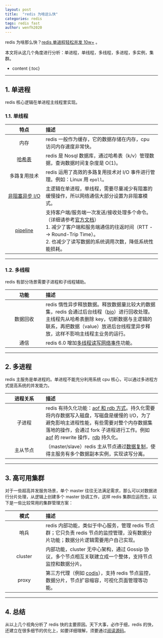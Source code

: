 ```yaml
---
layout: post
title:  "redis 为啥这么快"
categories: redis
tags: redis fast
author: wenfh2020
---
```


redis 为啥那么快？[redis 单进程轻松并发 10w+](https://wenfh2020.com/2018/06/17/redis-hiredis-libev/) 。

本文将从这几个角度进行分析：单进程，单线程，多线程，多进程，多实例，集群。



* content
{:toc}

---

## 1. 单进程

redis 核心逻辑在单进程主线程里实现。

### 1.1. 单线程

<style> table th:first-of-type { width: 110px; } </style>

|                                     特点                                      | 描述                                                                                                                                                                                                                                       |
| :---------------------------------------------------------------------------: | :----------------------------------------------------------------------------------------------------------------------------------------------------------------------------------------------------------------------------------------- |
|                                     内存                                      | redis 一般作为缓存，它的数据存储在内存，cpu 访问内存速度非常快。                                                                                                                                                                           |
|            [哈希表](https://wenfh2020.com/2020/01/12/redis-dict/)             | redis 是 Nosql 数据库，通过哈希表（k/v）管理数据，查询数据时间复杂度是 O(1)。                                                                                                                                                              |
|                                 多路复用技术                                  | redis 运用了高效的多路复用技术对 I/O 事件进行管理。例如：Linux 用 `epoll`。                                                                                                                                                                |
| [非阻塞异步 I/O](https://wenfh2020.com/2020/04/30/redis-async-communication/) | 主逻辑在单进程，单线程，需要尽量减少有阻塞的缓慢操作，所以网络通信大部分设置为非阻塞模式。                                                                                                                                                 |
|         [pipeline](https://wenfh2020.com/2021/03/14/redis-pipeline/)          | 支持客户端/服务端一次发送/接收处理多个命令。（详细请参考[官方文档](https://redis.io/topics/pipelining)）<br/> 1. 减少了客户端和服务端通信的往返时间（RTT --> Round-Trip Time）。<br/>2. 也减少了读写数据的系统调用次数，降低系统性能损耗。 |

---

### 1.2. 多线程

redis 有部分场景需要子进程和子线程辅助。

|   功能   | 描述                                                                                                                                                                                                                                                                             |
| :------: | :------------------------------------------------------------------------------------------------------------------------------------------------------------------------------------------------------------------------------------------------------------------------------- |
| 数据回收 | redis 惰性异步释放数据。释放数据量比较大的数据集，redis 会通过后台线程（[bio](https://github.com/antirez/redis/blob/unstable/src/bio.c)）进行回收处理。主线程先从哈希表删除 key，切断数据与主逻辑的联系，再把数据（value）放进后台线程里异步释放，这样不影响主线程主业务的运行。 |
|   通信   | redis 6.0 增加[多线程读写网络事件](https://wenfh2020.com/2020/04/13/redis-multithreading-mode/)功能。                                                                                                                                                                            |

---

## 2. 多进程

redis 主服务是单进程的。单进程不能充分利用系统 cpu 核心，可以通过多进程方式提高系统的并发能力。

| 进程关系 | 描述                                                                                                                                                                                                                                                                                                                                                                                             |
| :------: | :----------------------------------------------------------------------------------------------------------------------------------------------------------------------------------------------------------------------------------------------------------------------------------------------------------------------------------------------------------------------------------------------- |
|  子进程  | redis 有持久化功能：[aof 和 rdb 方式](https://wenfh2020.com/2020/04/01/redis-persistence-diff/)。持久化需要将内存数据写入磁盘，写磁盘是缓慢的 I/O，为了避免影响主进程性能，有些需要对整个内存数据集落地的操作，会通过 fork 子进程进行工作。例如 [aof](https://wenfh2020.com/2020/03/29/redis-aof-prev/) 的 rewrite 操作，[rdb](https://wenfh2020.com/2020/03/19/redis-rdb-application/) 持久化。 |
| 主从节点 | （master/slave）redis 主从节点通过[数据复制](https://wenfh2020.com/2020/05/17/redis-replication/)，使得主服务有多个数据副本实例，实现读写分离。                                                                                                                                                                                                                                                  |

---

## 3. 高可用集群

对于一些超高并发服务场景，单个 master 往往无法满足需求，那么可以对数据进行分片处理，从逻辑上创建多个 master 协调工作，这样 redis 集群应运而生，以下是一些比较常用的集群管理方案：

|  模式   | 描述                                                                                                                                |
| :-----: | :---------------------------------------------------------------------------------------------------------------------------------- |
|  哨兵   | redis 内部功能，类似于中心服务，管理 redis 节点群；它只负责 redis 节点的监控管理，没有数据分片功能；数据分片逻辑需要用户自己实现。  |
| cluster | 内部功能，cluster 无中心架构，通过 Gossip 协议，多个节点相互关联建立成一个整体，支持节点监控和数据分片。                            |
|  proxy  | 第三方代理（例如 [codis](https://github.com/CodisLabs/codis)），支持 redis 节点监控，数据分片，节点扩容缩容，可视化页面管理等功能。 |

---

## 4. 总结

从以上几个视角分析了 redis 快的主要原因。天下大事，必作于细，redis 的快，还建立在很多细节的优化上，如要详细理解，须要通过[阅读源码](https://wenfh2020.com/category/#redis)。
